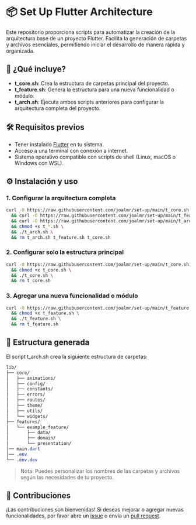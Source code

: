 # 📦 Set Up Flutter Architecture

Este repositorio proporciona scripts para automatizar la creación de la arquitectura base de un proyecto Flutter. Facilita la generación de carpetas y archivos esenciales, permitiendo iniciar el desarrollo de manera rápida y organizada.

## 🚀 ¿Qué incluye?

- **t_core.sh**: Crea la estructura de carpetas principal del proyecto.
- **t_feature.sh**: Genera la estructura para una nueva funcionalidad o módulo.
- **t_arch.sh**: Ejecuta ambos scripts anteriores para configurar la arquitectura completa del proyecto.

## 🛠️ Requisitos previos

- Tener instalado [Flutter](https://flutter.dev/docs/get-started/install) en tu sistema.
- Acceso a una terminal con conexión a internet.
- Sistema operativo compatible con scripts de shell (Linux, macOS o Windows con WSL).

## ⚙️ Instalación y uso

### 1. Configurar la arquitectura completa

```bash
curl -O https://raw.githubusercontent.com/joalmr/set-up/main/t_core.sh \
  && curl -O https://raw.githubusercontent.com/joalmr/set-up/main/t_feature.sh \
  && curl -O https://raw.githubusercontent.com/joalmr/set-up/main/t_arch.sh \
  && chmod +x t_*.sh \
  && ./t_arch.sh \
  && rm t_arch.sh t_feature.sh t_core.sh
```

### 2. Configurar solo la estructura principal
```bash
curl -O https://raw.githubusercontent.com/joalmr/set-up/main/t_core.sh \
  && chmod +x t_core.sh \
  && ./t_core.sh \
  && rm t_core.sh
```

### 3. Agregar una nueva funcionalidad o módulo
```bash
curl -O https://raw.githubusercontent.com/joalmr/set-up/main/t_feature.sh \
  && chmod +x t_feature.sh \
  && ./t_feature.sh \
  && rm t_feature.sh
```

## 📁 Estructura generada
El script t_arch.sh crea la siguiente estructura de carpetas:

```css
lib/
├── core/
│   ├── animations/
│   ├── config/
│   ├── constants/
│   ├── errors/
│   ├── routes/
│   ├── theme/
│   ├── utils/
│   └── widgets/
├── features/
│   └── example_feature/
│       ├── data/
│       ├── domain/
│       └── presentation/
│── main.dart
│── .env
└── .env.dev
```

> Nota: Puedes personalizar los nombres de las carpetas y archivos según las necesidades de tu proyecto.
>

## 🤝 Contribuciones

¡Las contribuciones son bienvenidas! Si deseas mejorar o agregar nuevas funcionalidades, por favor abre un [issue](https://github.com/joalmr/set-up/issues) o envía un [pull request](https://github.com/joalmr/set-up/pulls).